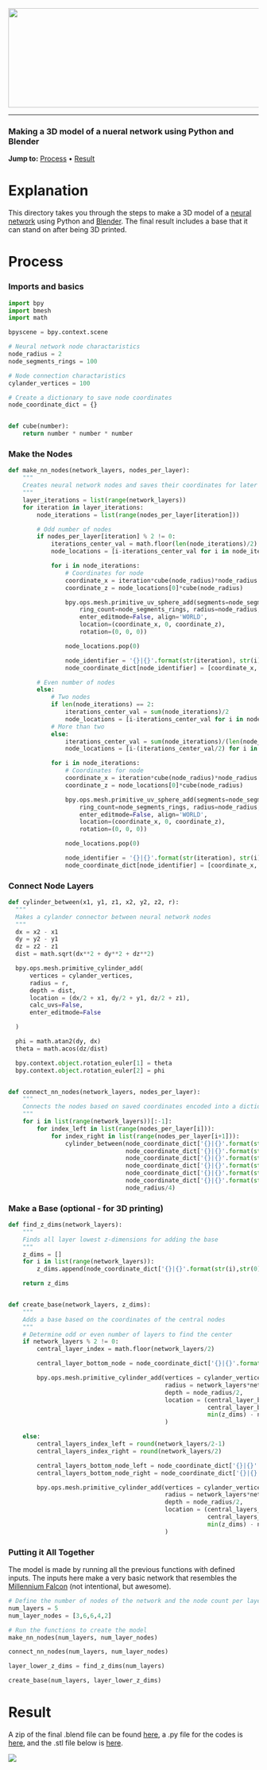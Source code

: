<div align="center">
  <a href="https://github.com/andrewtavis/design/tree/main/neural_network_blender_model"><img src="https://github.com/andrewtavis/design/blob/main/resources/gh_images/neural_net_logo.png" width="638" height="200"></a>
</div>

--------------------------------------

### Making a 3D model of a nueral network using Python and Blender

**Jump to:** [Process](#process) • [Result](#result)

# Explanation
This directory takes you through the steps to make a 3D model of a [neural network](https://en.wikipedia.org/wiki/Neural_network) using Python and [Blender](https://www.blender.org/). The final result includes a base that it can stand on after being 3D printed.

# Process

### Imports and basics

```python
import bpy
import bmesh
import math

bpyscene = bpy.context.scene

# Neural network node charactaristics
node_radius = 2
node_segments_rings = 100

# Node connection charactaristics
cylander_vertices = 100

# Create a dictionary to save node coordinates
node_coordinate_dict = {}


def cube(number):
    return number * number * number
```

### Make the Nodes

```python
def make_nn_nodes(network_layers, nodes_per_layer):
    """
    Creates neural network nodes and saves their coordinates for later connection
    """
    layer_iterations = list(range(network_layers))
    for iteration in layer_iterations:
        node_iterations = list(range(nodes_per_layer[iteration]))

        # Odd number of nodes
        if nodes_per_layer[iteration] % 2 != 0:
            iterations_center_val = math.floor(len(node_iterations)/2)
            node_locations = [i-iterations_center_val for i in node_iterations]

            for i in node_iterations:
                # Coordinates for node
                coordinate_x = iteration*cube(node_radius)*node_radius
                coordinate_z = node_locations[0]*cube(node_radius)

                bpy.ops.mesh.primitive_uv_sphere_add(segments=node_segments_rings,
                    ring_count=node_segments_rings, radius=node_radius, calc_uvs=True,
                    enter_editmode=False, align='WORLD',
                    location=(coordinate_x, 0, coordinate_z),
                    rotation=(0, 0, 0))

                node_locations.pop(0)

                node_identifier = '{}|{}'.format(str(iteration), str(i))
                node_coordinate_dict[node_identifier] = [coordinate_x, 0, coordinate_z]

        # Even number of nodes
        else:
            # Two nodes
            if len(node_iterations) == 2:
                iterations_center_val = sum(node_iterations)/2
                node_locations = [i-iterations_center_val for i in node_iterations]
            # More than two
            else:
                iterations_center_val = sum(node_iterations)/(len(node_iterations)/2)
                node_locations = [i-(iterations_center_val/2) for i in node_iterations]

            for i in node_iterations:
                # Coordinates for node
                coordinate_x = iteration*cube(node_radius)*node_radius
                coordinate_z = node_locations[0]*cube(node_radius)

                bpy.ops.mesh.primitive_uv_sphere_add(segments=node_segments_rings,
                    ring_count=node_segments_rings, radius=node_radius, calc_uvs=True,
                    enter_editmode=False, align='WORLD',
                    location=(coordinate_x, 0, coordinate_z),
                    rotation=(0, 0, 0))

                node_locations.pop(0)

                node_identifier = '{}|{}'.format(str(iteration), str(i))
                node_coordinate_dict[node_identifier] = [coordinate_x, 0, coordinate_z]
```

### Connect Node Layers

```python
def cylinder_between(x1, y1, z1, x2, y2, z2, r):
  """
  Makes a cylander connector between neural network nodes
  """
  dx = x2 - x1
  dy = y2 - y1
  dz = z2 - z1
  dist = math.sqrt(dx**2 + dy**2 + dz**2)

  bpy.ops.mesh.primitive_cylinder_add(
      vertices = cylander_vertices,
      radius = r,
      depth = dist,
      location = (dx/2 + x1, dy/2 + y1, dz/2 + z1),
      calc_uvs=False,
      enter_editmode=False

  )

  phi = math.atan2(dy, dx)
  theta = math.acos(dz/dist)

  bpy.context.object.rotation_euler[1] = theta
  bpy.context.object.rotation_euler[2] = phi


def connect_nn_nodes(network_layers, nodes_per_layer):
    """
    Connects the nodes based on saved coordinates encoded into a dictionary
    """
    for i in list(range(network_layers))[:-1]:
        for index_left in list(range(nodes_per_layer[i])):
            for index_right in list(range(nodes_per_layer[i+1])):
                cylinder_between(node_coordinate_dict['{}|{}'.format(str(i), str(index_left))][0],
                                 node_coordinate_dict['{}|{}'.format(str(i), str(index_left))][1],
                                 node_coordinate_dict['{}|{}'.format(str(i), str(index_left))][2],
                                 node_coordinate_dict['{}|{}'.format(str(i+1), str(index_right))][0],
                                 node_coordinate_dict['{}|{}'.format(str(i+1), str(index_right))][1],
                                 node_coordinate_dict['{}|{}'.format(str(i+1), str(index_right))][2],
                                 node_radius/4)
```

### Make a Base (optional - for 3D printing)
```python
def find_z_dims(network_layers):
    """
    Finds all layer lowest z-dimensions for adding the base
    """
    z_dims = []
    for i in list(range(network_layers)):
        z_dims.append(node_coordinate_dict['{}|{}'.format(str(i),str(0))][2])

    return z_dims


def create_base(network_layers, z_dims):
    """
    Adds a base based on the coordinates of the central nodes
    """
    # Determine odd or even number of layers to find the center
    if network_layers % 2 != 0:
        central_layer_index = math.floor(network_layers/2)

        central_layer_bottom_node = node_coordinate_dict['{}|{}'.format(str(central_layer_index),str(0))]

        bpy.ops.mesh.primitive_cylinder_add(vertices = cylander_vertices*cylander_vertices,
                                            radius = network_layers*network_layers,
                                            depth = node_radius/2,
                                            location = (central_layer_bottom_node[0],
                                                        central_layer_bottom_node[1],
                                                        min(z_dims) - node_radius)
                                            )

    else:
        central_layers_index_left = round(network_layers/2-1)
        central_layers_index_right = round(network_layers/2)

        central_layers_bottom_node_left = node_coordinate_dict['{}|{}'.format(str(central_layers_index_left),str(0))]
        central_layers_bottom_node_right = node_coordinate_dict['{}|{}'.format(str(central_layers_index_right),str(0))]

        bpy.ops.mesh.primitive_cylinder_add(vertices = cylander_vertices*cylander_vertices,
                                            radius = network_layers*network_layers,
                                            depth = node_radius/2,
                                            location = (central_layers_bottom_node_left[0] + ((central_layers_bottom_node_right[0] - central_layers_bottom_node_left[0])/2),
                                                        central_layers_bottom_node_left[1],
                                                        min(z_dims) - node_radius)
                                            )
```

### Putting it All Together

The model is made by running all the previous functions with defined inputs. The inputs here make a very basic network that resembles the [Millennium Falcon](https://en.wikipedia.org/wiki/Millennium_Falcon) (not intentional, but awesome).

```python
# Define the number of nodes of the network and the node count per layer
num_layers = 5
num_layer_nodes = [3,6,6,4,2]

# Run the functions to create the model
make_nn_nodes(num_layers, num_layer_nodes)

connect_nn_nodes(num_layers, num_layer_nodes)

layer_lower_z_dims = find_z_dims(num_layers)

create_base(num_layers, layer_lower_z_dims)
```

# Result

A zip of the final .blend file can be found [here](https://github.com/andrewtavis/design/blob/main/neural_network_blender_model/neural_network.blend.zip), a .py file for the codes is [here](https://github.com/andrewtavis/design/blob/main/neural_network_blender_model/neural_network.py), and the .stl file below is [here](https://github.com/andrewtavis/design/blob/main/neural_network_blender_model/neural_network.stl).

![](https://raw.githubusercontent.com/andrewtavis/design/main/resources/gh_images/neural_network_stl.gif)
